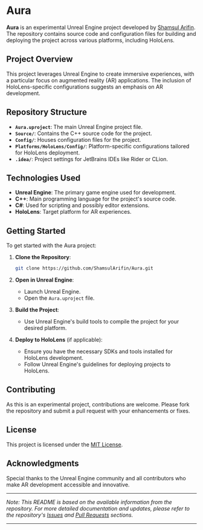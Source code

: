# Aura

**Aura** is an experimental Unreal Engine project developed by [Shamsul Arifin](https://github.com/ShamsulArifin). The repository contains source code and configuration files for building and deploying the project across various platforms, including HoloLens.

## Project Overview

This project leverages Unreal Engine to create immersive experiences, with a particular focus on augmented reality (AR) applications. The inclusion of HoloLens-specific configurations suggests an emphasis on AR development.

## Repository Structure

* **`Aura.uproject`**: The main Unreal Engine project file.
* **`Source/`**: Contains the C++ source code for the project.
* **`Config/`**: Houses configuration files for the project.
* **`Platforms/HoloLens/Config/`**: Platform-specific configurations tailored for HoloLens deployment.
* **`.idea/`**: Project settings for JetBrains IDEs like Rider or CLion.

## Technologies Used

* **Unreal Engine**: The primary game engine used for development.
* **C++**: Main programming language for the project's source code.
* **C#**: Used for scripting and possibly editor extensions.
* **HoloLens**: Target platform for AR experiences.

## Getting Started

To get started with the Aura project:

1. **Clone the Repository**:

   ```bash
   git clone https://github.com/ShamsulArifin/Aura.git
   ```



2. **Open in Unreal Engine**:

   * Launch Unreal Engine.
   * Open the `Aura.uproject` file.

3. **Build the Project**:

   * Use Unreal Engine's build tools to compile the project for your desired platform.

4. **Deploy to HoloLens** (if applicable):

   * Ensure you have the necessary SDKs and tools installed for HoloLens development.
   * Follow Unreal Engine's guidelines for deploying projects to HoloLens.

## Contributing

As this is an experimental project, contributions are welcome. Please fork the repository and submit a pull request with your enhancements or fixes.

## License

This project is licensed under the [MIT License](LICENSE).

## Acknowledgments

Special thanks to the Unreal Engine community and all contributors who make AR development accessible and innovative.

---

*Note: This README is based on the available information from the repository. For more detailed documentation and updates, please refer to the repository's [Issues](https://github.com/ShamsulArifin/Aura/issues) and [Pull Requests](https://github.com/ShamsulArifin/Aura/pulls) sections.*

---

[1]: https://auraphp.com/contributing/?utm_source=chatgpt.com "Aura for PHP : Contributing"
